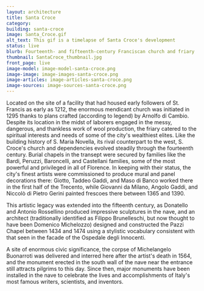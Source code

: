 ```yaml
---
layout: architecture
title: Santa Croce
category:
building: santa-croce
image: Santa_Croce.gif
alt_text: This gif is a timelapse of Santa Croce's development
status: live
blurb: Fourteenth- and fifteenth-century Franciscan church and friary
thumbnail: SantaCroce_thumbnail.jpg
front_page: live
image-model: image-model-santa-croce.png
image-image: image-images-santa-croce.png
image-articles: image-articles-santa-croce.png
image-sources: image-sources-santa-croce.png
---
```


Located on the site of a facility that had housed early followers of St. Francis as early as 1212, the enormous mendicant church was initiated in 1295 thanks to plans crafted (according to legend) by Arnolfo di Cambio. Despite its location in the midst of laborers engaged in the messy, dangerous, and thankless work of wool production, the friary catered to the spiritual interests and needs of some of the city's wealthiest elites. Like the building history of S. Maria Novella, its rival counterpart to the west, S. Croce's church and dependencies evolved steadily through the fourteenth century. Burial chapels in the transept were secured by families like the Bardi, Peruzzi, Baroncelli, and Castellani families, some of the most powerful and privileged in all of Florence. In keeping with their status, the city's finest artists were commissioned to produce mural and panel decorations there: Giotto, Taddeo Gaddi, and Maso di Banco worked there in the first half of the Trecento, while Giovanni da Milano, Angolo Gaddi, and Niccolò di Pietro Gerini painted frescoes there between 1365 and 1390.


This artistic legacy was extended into the fifteenth century, as Donatello and Antonio Rossellino produced impressive sculptures in the nave, and an architect (traditionally identified as Filippo Brunelleschi, but now thought to have been Domenico Michelozzo) designed and constructed the Pazzi Chapel between 1434 and 1474 using a stylistic vocabulary consistent with that seen in the facade of the Ospedale degli Innocenti.


A site of enormous civic significance, the corpse of Michelangelo Buonarroti was delivered and interred here after the artist's death in 1564, and the monument erected in the south wall of the nave near the entrance still attracts pilgrims to this day. Since then, major monuments have been installed in the nave to celebrate the lives and accomplishments of Italy's most famous writers, scientists, and inventors.


